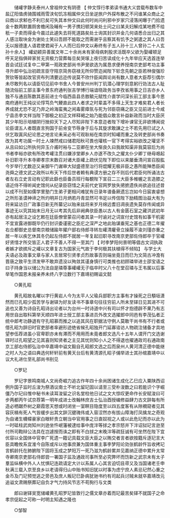 <!-- { "loadSidebar": true } -->
　　储巏字静夫泰州人曾祖仲文有阴德 【 仲文惇行孝弟读书通大义尝载布数车中盐辽阳值虏骑围城雨雪浃旬饥冻相属仲文日坐逆旅户外探布散之不问谁某众商止之曰商以求邾也不利巳矣可失其本仲文曰此何时尚问利邪中岁家穴浸落闲曝于门拾遗金十数两默置厕舍檐闲及晡有一男子携妇顿哭来处士问之曰某夫妇解戍某地费不给秖一子卖而得金今晨过此遽失去将死道路矣处士询其封识并金几何语悉合出归之其人感泣取块金为谢处士笑曰吾顾不能取之而需谢乎且察其有饥予之粥遣之其人曰吾无以报德逢人语君使君闻于人人而巳后仲文以寿终有子五人孙十三人曾孙二十人玄孙十余人】 巏幼颖异善属文年二十余尚未有家母病刺股求活既卒父欲为娶巏顿足呼天足指俱碎家贫无资极力营葬每旦矣哭塜上夜归苦读成化十九年举应天选首连举首会试廷试复中二甲第一观政吏部尚书尹旻欲选为属恳求便养授南京吏部考功主事寻升郎中弘治初疏言臣守陪京简务窃禄无所仰赞迩闻陛下轸念先朝之臣若林俊强珍贺钦等皆起改官资布列清要远迩传说莫不欣忭臣闻舆论尚有数人意者大臣荐引偶尔未尽敢列名以请臣切见前中书舍人今普安州州判丁玑潜心理学刻意躬行効法古人耻随流俗前工部主事今景东府通判张吉学博行端谙晓政务当李孜省用事之日吉亦乡人独不与通且陈数其恶前进士今临西县县丞敖毓元赋性介直学问深长前工部主事今思南府通判王纯议论惇笃负气鲠直此四人者求之时辈盖不多得上天生才难矣君人者长养成就尤恐不足乃弃之岭海蛮夷之闲毒雾瘴氛与死为邻臣窃痛之臣又见前进士今咸宁县丞李文祥当陛下御极之初正文祥释褐之始乃能倡众敢言补益新政而当时大臣厌其少年阳示培植阴行挫抑天下之人尽知非陛下本意迩者陛下增补谏官无非欲博闻谠论臣谓五人者既直言狗国于前肻变节辱身于后与其旋求敢諌之士不若先用巳试之人伏乞取寘风纪论思之地言论耒采必有可观耿裕在南京时知巏而重之及转吏部尚书奏改为其考功属一时士人竦然戒曰储君阳秋可畏也瓘核一官下考得实裕欲改之瓘坚不从且曰如公所执何异玉介甫时裕与二亚卿在坐大惭良久曰我故知渠非我莫容后为尚书者李裕亦欲有所改考巏注贯曰嫌涉堂卿乡人亦遂不改久之擢太仆少卿丁继母艰起补旧职寻升本寺卿孝宗末数召对诸大臣巏上疏伏见陛下即位以来屡垂清问宣召股肱今岁举行尤数迩又亲御午门谳审大狱盛德至治行将焜耀无极非臣之愚所能殚悉臣闻尧舜之德文武之政所以布天下传后世者赖有典谟方册之存不则后代君臣何所诵法古者左右立史言动有记职此繇也臣备员班行每覩陛下宣召二三大臣多帷幄之言造膝之语近侍不得听闻史馆何从纪录臣窃惜之夫前代史官网罗放失捃摭遗佚尚欲追往述昔以成不刊至如儒学里塾门生弟子更相问难犹有日录年谱备厥遗忘岂如今日宸衷睿想之所形圣谟神谛之所灼明并日月炳若丹青显然可书足以传信陛下励精图治益大有为将来延访日广政事日新无所纂记以贻来兹将来岁月绵远耆旧凋丧遗失莫存传闻或异事迹无以究其始末日月无以考其先后非阙典欤臣愚以古人有金匮石室之藏洪武初年亦有起居注之设乞敕在廷臣僚曾蒙召问者其录一时谕对之词宣付史馆有如事干机密不宜宣露进御既毕仍行封识委谨密之臣庀之深严之地此贻谋垂宪之基也正德二年擢右佥都御史总督南京粮储踰年擢户部右侍郎寻转左巏清癯骨立操履不渝刘瑾亦重之居一年以疾乞休其冬仍起左侍郎不就居一年复起旧职寻改南京吏部佐侍郎卒于官巏好贤惜才所交皆正人君子不善人不得一至其门 【 时李梦阳何景明等倡古文词执政者嫉才欲摈斥之巏以文章复古为国家元气故于李何极其扶植得不倾陷】 与学士大夫语必及政事文章与家人言居常引贤孝贞烈故事否则端坐竟日而巳为文简古冲澹有晋唐之致平生须发甲不敢弃遗没以殉敛其谨身慎行可类推也初顾璘举进士邵宝语之曰子持身当以储公为法自是璘尊事巏巏无子临卒时父八十在堂召璘与王韦属以后事举笔作国恩未报亲养未终八字泣数行下嘉靖初赐谥文懿 

　　○黄孔昭 

　　黄孔昭故名曜以字行黄岩人今为太平人父瑜兵部职方主事有才操死之日頺垣潇然而巳孔昭少孤苦学与谢铎为好友读书不事章句往往穷前人所未至铎日见其进不可追也又善为诗自孔昭诗出论者以为台州一时诗道中兴有司以怀才抱德辟不果乃有志用世自出取科第举天顺四年进士授工部主事进员外改文选擢郎中同邑有李茂弘者正统中郎考功静退有守孔昭慕而推之以追其风在职据法守例人莫敢干尚书有不行者或借孔昭为辞旧时官吏部者率避形迹绝省候孔昭独开门延寡谘访人物疏注储备才具地望参伍荐进虽小官卑职亦未有滞而不用用而未竟者郎文选凡十五年人谓开门文选谢铎时过孔昭望之见其喜则知贤者之主见其忧则知小人之不得退也擢通政司右通政南京工部右侍郎弘治中卒嘉靖中谥文毅自孔昭郎文选之后而泉州人黄河清正德中能继之时人为之语曰典选何轩轩前有黄天台后有黄清源孔昭子俌举进士其孙绾嘉靖中以议大礼进仕至礼部尚书别见 

　　○罗玘 

　　罗玘字景鸣南城人文尚奇崛力追古作年四十余尚困诸生成化乙巳应入粟陕西诏例升国子监时丘浚为祭酒议南士不听北留玘固以请至三受朴浚数之曰若能识个字崛僵乃尔玘曰惟中秘书未读耳浚留之识名堂柱他日试之文大惊叹更命作长安赋浚曰可步两都丙午试京荐第一明年成进士改翰林庶吉士弘治酉授编修益肆力古文辞每有所造必栖踞乔树之巅霞思天想或时闭坐一室瞑目隐度至以四五度客有从隙襉窥者见其容灰槁有死人气皆缓步出其文辞沉徤瑰伟或入窅涩然亦有拔山障海打凤擒龙之奇观为自诸生幭幪豪家白眼轩贵立朝当中官用事之日直奴视之人或以此危玘而亦以此为一时砥柱武岗知州刘逊坐忤岷藩被逮给事中庞泮等捄之孝宗怒并下泮诏狱玘言逊至付所司鞫辩公法具在岂遽按而诛之即有不白捄之末晚泮等疏狂诚有可坐然在陛下宜优容以全国体中官李广死遗一籍记具载文臣大臣之以贿交者言者欲按籍斥逐玘言大臣具瞻攸系宜淮今自陈或斥以他事庶兼为国体重主事李梦阳论効张鹤龄忤旨收拷玘言鹤龄托在肺腑陛下固将玉成之梦阳万一死乃滋为鹤龄累并见嘉纳正德中累升太常寺卿南京吏部右侍郎尝一署国子监及通政司事所至必究弊坏而饬新之武宗未有太子羣监纵横中外人人忧惧玘连疏请定大计以系属人心其言迫切且帚又及当国诸老壬申秋满三载入京至良乡以老请得归山中贻书知旧犹以时事为虑宁庶人素忌玘然心重之金币及门玘预觉逃之旁邑及庶人叛玘巳卧病犹驰书约有司起兵讨贼未就卒嘉靖改元追谥文肃赐祭葬玘自负才气力持风节志不苟狥行与文类 

　　郎曰谢铎吴宽储巏黄孔昭罗玘皆敦行之儒文章亦着而玘最苦矣铎不就国子之命孝宗促起之可称一时明主知遇之隆也 

　　○邹智 

